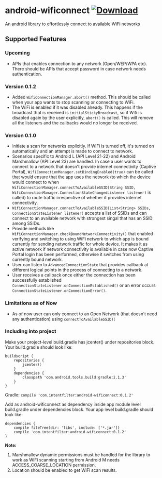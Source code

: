 # android-wificonnect [ ![Download](https://api.bintray.com/packages/nishkarsh/maven/com.intentfilter%3Aandroid-wificonnect/images/download.svg) ](https://bintray.com/nishkarsh/maven/com.intentfilter%3Aandroid-wificonnect/_latestVersion)
An android library to effortlessly connect to available WiFi networks

## Supported Features

### Upcoming
- APIs that enables connection to any network (Open/WEP/WPA etc). There should be APIs that accept password in case network needs authentication.

### Version 0.1.2
- Added `WifiConnectionManager.abort()` method. This should be called when your app wants to stop scanning or connecting to WiFi.
- The WiFi is enabled if it was disabled already. This happens if the broadcast that is received is `initialStickyBroadcast`, so if Wifi is disabled again by the user explicitly, `abort()` is called. This will remove all the listeners and the callbacks would no longer be received.

### Version 0.1.0
- Initiate a scan for networks explicitly. If WiFi is turned off, it's turned on automatically and an attempt is made to connect to network.
- Scenarios specific to Android L (API Level 21-22) and Android Marshmallow (API Level 23) are handled. In case a user wants to connect to a network that doesn't provide internet connectivity (Captive Portal), `WifiConnectionManager.setBindingEnabled(true)` can be called that would ensure that the app uses the network (to which the device would connect to when `WifiConnectionManager.connectToAvailableSSID(String SSID, WifiConnectionManager.ConnectionStateChangedListener listener)` is called) to route traffic irrespective of whether it provides internet connectivity.
- `WifiConnectionManager.connectToAvailableSSID(List<String> SSIDs, ConnectionStateListener listener)` accepts a list of SSIDs and can connect to an available network with strongest singal that has an SSID among SSIDs.
- Provide methods like `WifiConnectionManager.checkBoundNetworkConnectivity()` that enabled verifying and switching to using WiFi network to which app is bound currently for sending network traffic for whole device. It makes it as active network if network connectivity is available in case now Captive Portal login has been performed, otherwise it switches from using currently bound network.
- User can listen to `AdvancedConnectionState` that provides callback at different logical points in the process of connecting to a network.
- User receives a callback once either the connection has been successfully established `ConnectionStateListener.onConnectionEstablished()` or an error occurs `ConnectionStateListener.onConnectionError()`.

### Limitations as of Now
- As of now user can only connect to an Open Network (that doesn't need any authentication) using `connectToAvailableSSID()`

### Including into project

Make your project-level build.gradle has jcenter() under repositories block. Your build.gradle should look like:

```
buildscript {
    repositories {
        jcenter()
    }
    dependencies {
        classpath 'com.android.tools.build:gradle:2.1.3'
    }
}
```

Gradle: `compile 'com.intentfilter:android-wificonnect:0.1.2'`

Add as android-wificonnect as dependency inside app module level build.gradle under dependencies block. Your app level build.gradle should look like:

```
dependencies {
    compile fileTree(dir: 'libs', include: ['*.jar'])
    compile 'com.intentfilter:android-wificonnect:0.1.2'
}
```

**Note:**
 1. Marshmallow dynamic permissions must be handled for the library to work as WiFi scanning starting from Android M needs ACCESS_COARSE_LOCATION permission.
 2. Location should be enabled to get WiFi scan results.
